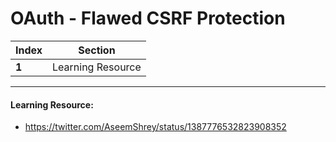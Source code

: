 # OAuth - Flawed CSRF Protection

Index | Section
--- | ---
**1** | Learning Resource

___


#### Learning Resource: 

* https://twitter.com/AseemShrey/status/1387776532823908352
